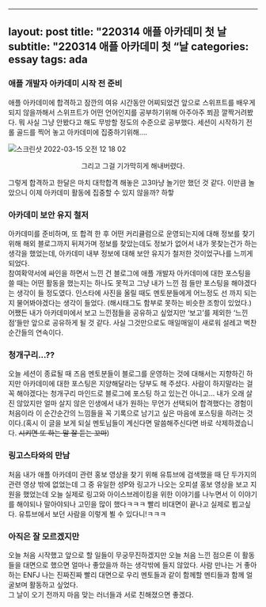 
---
layout: post
title: "220314 애플 아카데미 첫 날
subtitle:  "220314 애플 아카데미 첫 “날
categories: essay
tags: ada
---
  
### 애플 개발자 아카데미 시작 전 준비  
  
애플 아카데미에 합격하고 잠깐의 여유 시간동안 어찌되었건 앞으로 스위프트를 배우게 되지 않을까해서 스위프트가 어떤 언어인지를 공부하기위해 아주아주 쬐끔 깔짝거려봤다. 뭐 사실 그냥 안봤다고 해도 무방할 정도의 수준으로 공부했다. 세션이 시작하기 전 롤 골드를 찍어 놓고 아카데미에 집중하기위해…. 

![스크린샷 2022-03-15 오전 12 18 02](https://user-images.githubusercontent.com/45965405/158203601-7c222a10-79b0-4469-841f-6c3acc7dbdab.png)
<center> 그리고 그걸 기가막히게 해내버렸다. </center>   

그렇게 합격하고 한달은 마치 대학합격 해놓은 고3마냥 놀기만 했던 것 같다. 이만큼 놀았으니 이제 아카데미 활동에 집중할 수 있지 않을까? 하핳  
  
### 아카데미 보안 유지 철저  
  
아카데미를 준비하며, 또 합격 한 후 어떤 커리큘럼으로 운영되는지에 대해 정보를 찾기위해 해외 블로그까지 뒤져가며 정보를 찾았는데도 정보가 없어서 내가 못찾는건가 하는 생각을 했었는데, 아카데미 내부 정보에 대해 보안 유지가 철저한 것이었구나를 느끼게 되었다.  
참여확약서에 싸인을 하면서 느낀 건 블로그에 애플 개발자 아카데미에 대한 포스팅을 쓸 때는 어떤 활동을 했는지는 하나도 못적고 그냥 내가 느낀 점 들만 포스팅을 해야겠다는 생각이 들 정도였다. 인스타에 사진을 올릴 때도 멘토분들에게 어느정도 선 까지 되는지 물어봐야겠다는 생각이 들었다. (해시태그도 함부로 못하는 비슷한 조항이 있었다.)  
어쨌든 내가 아카데미에서 보고 느낀점들을 공유하고 싶었지만 ‘보고’를 제외한 ‘느낀점’들만 앞으로 공유하게 될 것 같다. 사실 그것만으로도 매일매일이 새로워 설레고 벅찬 순간들의 연속이다.  
  
### 청개구리…??  
  
오늘 세션이 종료될 때 즈음 멘토분들이 블로그를 운영하는 것에 대해서는 지향하긴 하지만 아카데미에 대한 포스팅은 지양해달라는 당부도 해 주셨다. 사람이 하지말라는 걸 꼭 해야겠다는 청개구리 마인드로 블로그에 포스팅 하고 있는건 아니고… 내가 오래 살진 않았지만 얼마 살지 않은 인생에서 내가 원하는 무언가 선택되어 합격했다는 경험이 처음이라 이 순간순간의 느낌들을 꼭 기록으로 남기고 싶은 마음에 포스팅을 하려는 것이다.(혹시 이 글을 보게 되실 멘토님들이 계신다면 말씀해주신다면 바로 삭제하겠습니다. ~~시키면 또 하는 말 잘 듣는 꼬마~~)
  
### 링고스타와의 만남  
  
처음 내가 애플 아카데미 관련 홍보 영상을 찾기 위해 유튜브에 검색했을 때 단 두가지의 관련 영상 밖에 없었는데 그 중 유일한 성P와 링고가 나오는 오피셜 홍보 영상을 보고 지원을 했었는데 오늘 실제로 링고와 아이스브레이킹을 위한 이야기를 나누면서 이 이야기를 해야되나 말아야되나 고민을 많이 했다ㅋㅋㅋ 빨리 비대면이 끝나고 실제로 뵙고싶다. 유튜브에서 보던 사람을 이렇게 뵐 수 있다니!ㅋㅋㅋ  
  
### 아직은 잘 모르겠지만  
  
오늘 처음 시작했고 앞으로 할 일들이 무궁무진하겠지만 오늘 처음 느낀 점으론 이 활동들을 대면으로 했으면 얼마나 좋았을까 하는 생각밖에 들지 않았다. 사람 만나는 거 좋아하는 ENFJ 나는 진짜진짜 빨리 대면으로 우리 멘토들과 같이 함께할 멘티들과 함께 얼굴보며 활동하고 싶었다.  
그 날이 오기 전까지 마음 맞는 러너들과 서로 친해졌으면 좋겠다.  
